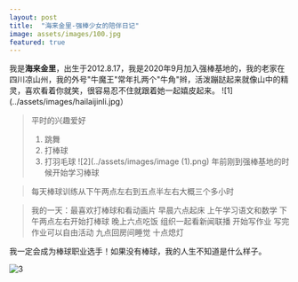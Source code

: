 ```yaml
---
layout: post
title:  "海来金里-强棒少女的陪伴日记"
image: assets/images/100.jpg
featured: true
---
```


我是**海来金里**，出生于2012.8.17，我是2020年9月加入强棒基地的，我的老家在四川凉山州，我的外号"牛魔王"常年扎两个"牛角"辫，活泼蹦跶起来就像山中的精灵，喜欢看着你就笑，很容易忍不住就跟着她一起嬉皮起来。
![1](../assets/images/hailaijinli.jpg）

> 平时的兴趣爱好
>   1. 跳舞
>   2. 打棒球
>   3. 打羽毛球
![2](../assets/images/image (1).png)
> 年前刚到强棒基地的时候开始学习棒球

> 每天棒球训练从下午两点左右到五点半左右大概三个多小时

> 我的一天：最喜欢打棒球和看动画片 
> 早晨六点起床
> 上午学习语文和数学
> 下午两点左右开始打棒球
> 晚上六点吃饭
> 组织一起看新闻联播
> 开始写作业
> 写完作业可以自由活动
> 九点回房间睡觉
> 十点熄灯

我一定会成为棒球职业选手！如果没有棒球，我的人生不知道是什么样子。

![3](../assets/images/image.png)  

